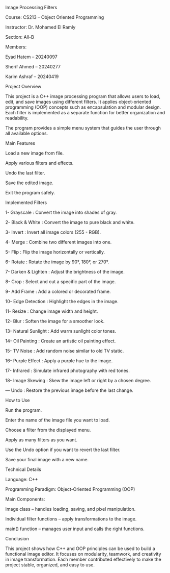 Image Processing Filters

Course: CS213 – Object Oriented Programming

Instructor: Dr. Mohamed El Ramly

Section: All-B

Members:

Eyad Hatem – 20240097

Sherif Ahmed – 20240277

Karim Ashraf – 20240419

Project Overview

This project is a C++ image processing program that allows users to load, edit, and save images using different filters.
It applies object-oriented programming (OOP) concepts such as encapsulation and modular design.
Each filter is implemented as a separate function for better organization and readability.

The program provides a simple menu system that guides the user through all available options.

Main Features

Load a new image from file.

Apply various filters and effects.

Undo the last filter.

Save the edited image.

Exit the program safely.

Implemented Filters


1-	Grayscale :	Convert the image into shades of gray.

2-	Black & White :	Convert the image to pure black and white.

3-	Invert :	Invert all image colors (255 - RGB).

4-	Merge :	Combine two different images into one.

5-	Flip :	Flip the image horizontally or vertically.

6-	Rotate :	Rotate the image by 90°, 180°, or 270°.

7-	Darken & Lighten :	Adjust the brightness of the image.

8-	Crop :	Select and cut a specific part of the image.

9-	Add Frame :	Add a colored or decorated frame.

10-	Edge Detection :	Highlight the edges in the image.

11-	Resize :	Change image width and height.

12-	Blur :	Soften the image for a smoother look.

13-	Natural Sunlight :	Add warm sunlight color tones.

14-	Oil Painting :	Create an artistic oil painting effect.

15-	TV Noise :	Add random noise similar to old TV static.

16-	Purple Effect :	Apply a purple hue to the image.

17-	Infrared :	Simulate infrared photography with red tones.

18-	Image Skewing :	Skew the image left or right by a chosen degree.

—	Undo :	Restore the previous image before the last change.

How to Use

Run the program.

Enter the name of the image file you want to load.

Choose a filter from the displayed menu.

Apply as many filters as you want.

Use the Undo option if you want to revert the last filter.

Save your final image with a new name.

Technical Details

Language: C++

Programming Paradigm: Object-Oriented Programming (OOP)

Main Components:

Image class – handles loading, saving, and pixel manipulation.

Individual filter functions – apply transformations to the image.

main() function – manages user input and calls the right functions.

Conclusion

This project shows how C++ and OOP principles can be used to build a functional image editor.
It focuses on modularity, teamwork, and creativity in image transformation.
Each member contributed effectively to make the project stable, organized, and easy to use.
